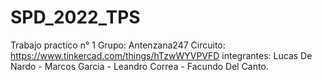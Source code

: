 # SPD_2022_TPS
Trabajo practico n° 1
Grupo: Antenzana247
Circuito: https://www.tinkercad.com/things/hTzwWYVPVFD
integrantes: Lucas De Nardo - Marcos Garcia - Leandro Correa - Facundo Del Canto.
